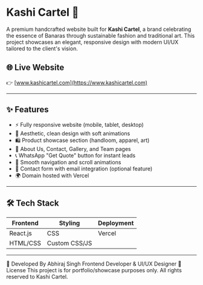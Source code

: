  # Kashi Cartel 🌸

A premium handcrafted website built for **Kashi Cartel**, a brand celebrating the essence of Banaras through sustainable fashion and traditional art. This project showcases an elegant, responsive design with modern UI/UX tailored to the client's vision.

## 🌐 Live Website

👉 [www.kashicartel.com](https://www.kashicartel.com)

---

## ✨ Features

- ⚡️ Fully responsive website (mobile, tablet, desktop)
- 🎨 Aesthetic, clean design with soft animations
- 🛍️ Product showcase section (handloom, apparel, art)
- 📍 About Us, Contact, Gallery, and Team pages
- 📞 WhatsApp "Get Quote" button for instant leads
- 🧭 Smooth navigation and scroll animations
- 📩 Contact form with email integration (optional feature)
- 🌍 Domain hosted with Vercel

---

## 🛠 Tech Stack

| Frontend   | Styling         | Deployment |
|------------|-----------------|------------|
| React.js   |   CSS           | Vercel     |
| HTML/CSS   | Custom CSS/JS   |            |

---
👤 Developed By
Abhiraj Singh
Frontend Developer & UI/UX Designer
📄 License
This project is for portfolio/showcase purposes only. All rights reserved to Kashi Cartel.
